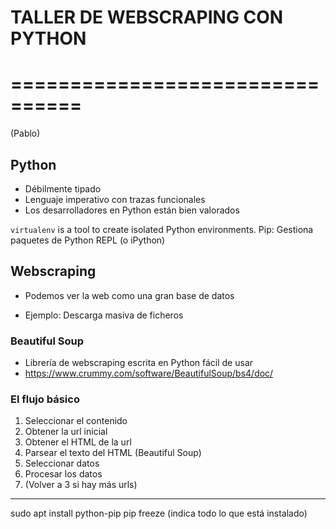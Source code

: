 # TALLER DE WEBSCRAPING CON PYTHON
# ================================
(Pablo)

## Python
- Débilmente tipado
- Lenguaje imperativo con trazas funcionales
- Los desarrolladores en Python están bien valorados

`virtualenv` is a tool to create isolated Python environments.
Pip: Gestiona paquetes de Python
REPL (o iPython)


## Webscraping
- Podemos ver la web como una gran base de datos

- Ejemplo: Descarga masiva de ficheros

### Beautiful Soup
- Librería de webscraping escrita en Python fácil de usar
- https://www.crummy.com/software/BeautifulSoup/bs4/doc/

### El flujo básico
1. Seleccionar el contenido
2. Obtener la url inicial
3. Obtener el HTML de la url
4. Parsear el texto del HTML (Beautiful Soup)
5. Seleccionar datos
6. Procesar los datos
7. (Volver a 3 si hay más urls)


--------------

sudo apt install python-pip
pip freeze (indica todo lo que está instalado)

